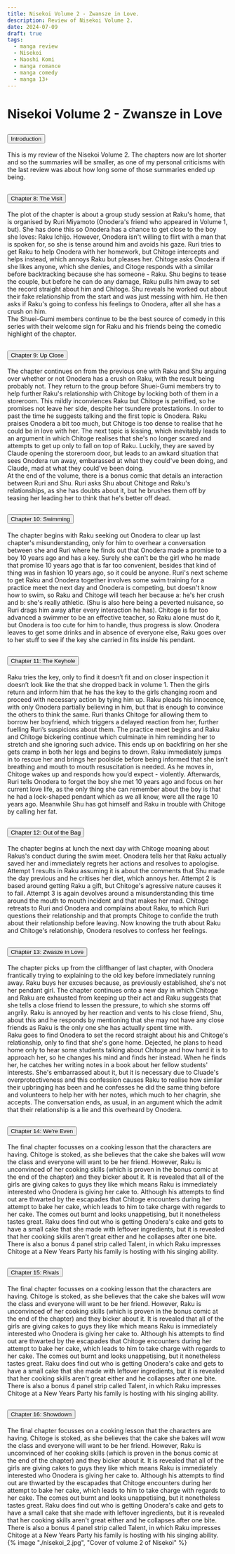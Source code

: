 ```yaml
---
title: Nisekoi Volume 2 - Zwansze in Love.
description: Review of Nisekoi Volume 2.
date: 2024-07-09
draft: true
tags:
  - manga review
  - Nisekoi
  - Naoshi Komi
  - manga romance
  - manga comedy
  - manga 13+
---
```


<div class="container fluid">
  <h1 class="col align-self-center">Nisekoi Volume 2 - Zwansze in Love</h1>
  <div class="row justify-content-center">
    <div class="col-8">  
        <div class="accordion" id="accordionObject">
            <div class="accordion-item">
            <h2 class="accordion-header" id="headingOne">
                <button class="accordion-button" 
                    type="button" 
                    data-bs-toggle="collapse" 
                    data-bs-target="#collapseOne" 
                    aria-expanded="true" 
                    aria-controls="collapseOne">
                    Introduction
                </button>
                </h2>
                <div id="collapseOne" 
                class="accordion-collapse collapse show" 
                aria-labelledby="headingOne"
                data-bs-parent="#accordionObject">
                <div class="accordion-body">
                    This is my review of the Nisekoi Volume 2. The chapters now are lot shorter and so the summaries will be smaller, as one of my personal criticisms with the last review was about how long some of those summaries ended up being.
                </div>
                </div>
            </div>
            <div class="accordion-item">
            <h2 class="accordion-header" id="headingTwo">
                <button class="accordion-button collapsed" 
                type="button" 
                data-bs-toggle="collapse" 
                data-bs-target="#collapseTwo" 
                aria-expanded="false" 
                aria-controls="collapseTwo">
                Chapter 8: The Visit
                </button>
                </h2>
                <div id="collapseTwo" 
                    class="accordion-collapse collapse" 
                    aria-labelledby="headingTwo"
                    data-bs-parent="#accordionObject">
                    <div class="accordion-body">
                    The plot of the chapter is about a group study session at Raku's home, that is organised by Ruri Miyamoto (Onodera's friend who appeared in Volume 1, but). She has done this so Onodera has a chance to get close to the boy she loves: Raku Ichijo. However, Onodera isn't willing to flirt with a man that is spoken for, so she is tense around him and avoids his gaze. Ruri tries to get Raku to help Onodera with her homework, but Chitoge intercepts and helps instead, which annoys Raku but pleases her. Chitoge asks Onodera if she likes anyone, which she denies, and Citoge responds with a similar before backtracking because she has someone - Raku. Shu begins to tease the couple, but before he can do any damage, Raku pulls him away to set the record straight about him and Chitoge. Shu reveals he worked out about their fake relationship from the start and was just messing with him. He then asks if Raku's going to confess his feelings to Onodera, after all she has a crush on him. <br /> 
                    The Shuei-Gumi members continue to be the best source of comedy in this series with their welcome sign for Raku and his friends being the comedic highlight of the chapter.
                    </div>
                </div>
            </div>
            <div class="accordion-item">
            <h2 class="accordion-header" id="headingThree">
                <button class="accordion-button collapsed" 
                type="button" 
                data-bs-toggle="collapse" 
                data-bs-target="#collapseThree" 
                aria-expanded="false" 
                aria-controls="collapseThree">
                Chapter 9: Up Close
                </button>
                </h2>
                <div id="collapseThree" 
                    class="accordion-collapse collapse" 
                    aria-labelledby="headingThree"
                    data-bs-parent="#accordionObject">
                    <div class="accordion-body">
                    The chapter continues on from the previous one with Raku and Shu arguing over whether or not Onodera has a crush on Raku, with the result being probably not. They return to the group before Shuei-Gumi members try to help further Raku's relationship with Chitoge by locking both of them in a storeroom. This mildly inconviences Raku but Chitoge is petrified, so he promises not leave her side, despite her tsundere protestations. In order to past the time he suggests talking and the first topic is Onodera. Raku praises Onodera a bit too much, but Chitoge is too dense to realise that he could be in love with her. The next topic is kissing, which inevitably leads to an argument in which Chitoge realises that she's no longer scared and attempts to get up only to fall on top of Raku. Luckily, they are saved by Claude opening the storeroom door, but leads to an awkard situation that sees Onodera run away, embarassed at what they could've been doing, and Claude, mad at what they could've been doing. <br /> 
                    At the end of the volume, there is a bonus comic that details an interaction between Ruri and Shu. Ruri asks Shu about Chitoge and Raku's relationships, as she has doubts about it, but he brushes them off by teasing her leading her to think that he's better off dead.
                    </div>
                </div>
            </div>
            <div class="accordion-item">
            <h2 class="accordion-header" id="headingFour">
                <button class="accordion-button collapsed" 
                type="button" 
                data-bs-toggle="collapse" 
                data-bs-target="#collapseFour" 
                aria-expanded="false" 
                aria-controls="collapseFour">
                Chapter 10: Swimming
                </button>
                </h2>
                <div id="collapseFour" 
                    class="accordion-collapse collapse" 
                    aria-labelledby="headingFour"
                    data-bs-parent="#accordionObject">
                    <div class="accordion-body">
                    The chapter begins with Raku seeking out Onodera to clear up last chapter's misunderstanding, only for him to overhear a conversation between she and Ruri where he finds out that Onodera made a promise to a boy 10 years ago and has a key. Surely she can't be the girl who he made that promise 10 years ago that is far too convenient, besides that kind of thing was in fashion 10 years ago, so it could be anyone. Ruri's next scheme to get Raku and Onodera together involves some swim training for a practice meet the next day and Onodera is competing, but doesn't know how to swim, so Raku and Chitoge will teach her because a: he's her crush and b: she's really athletic. (Shu is also here being a peverted nuisance, so Ruri drags him away after every interaction he has). Chitoge is far too advanced a swimmer to be an effective teacher, so Raku alone must do it, but Onodera is too cute for him to handle, thus progress is slow. Onodera leaves to get some drinks and in absence of everyone else, Raku goes over to her stuff to see if the key she carried in fits inside his pendant.
                    </div>
                </div>
            </div>
            <div class="accordion-item">
            <h2 class="accordion-header" id="headingFive">
                <button class="accordion-button collapsed" 
                type="button" 
                data-bs-toggle="collapse" 
                data-bs-target="#collapseFive" 
                aria-expanded="false" 
                aria-controls="collapseFive">
                Chapter 11: The Keyhole
                </button>
                </h2>
                <div id="collapseFive" 
                    class="accordion-collapse collapse" 
                    aria-labelledby="headingFive"
                    data-bs-parent="#accordionObject">
                    <div class="accordion-body">
                    Raku tries the key, only to find it doesn’t fit and on closer inspection it doesn’t look like the that she dropped back in volume 1. Then the girls return and inform him that he has the key to the girls changing room and proceed with necessary action by tying him up. Raku pleads his innocence, with only Onodera partially believing in him, but that is enough to convince the others to think the same. Ruri thanks Chitoge for allowing them to borrow her boyfriend, which triggers a delayed reaction from her, further fuelling Ruri’s suspicions about them. The practice meet begins and Raku and Chitoge bickering continue which culminate in him reminding her to stretch and she ignoring such advice. This ends up on backfiring on her she gets cramp in both her legs and begins to drown. Raku immediately jumps in to rescue her and brings her poolside before being informed that she isn’t breathing and mouth to mouth resuscitation is needed. As he moves in, Chitoge wakes up and responds how you’d expect - violently. Afterwards, Ruri tells Onodera to forget the boy she met 10 years ago and focus on her current love life, as the only thing she can remember about the boy is that he had a lock-shaped pendant which as we all know, were all the rage 10 years ago. Meanwhile Shu has got himself and Raku in trouble with Chitoge by calling her fat.
                </div>
            </div>
            <div class="accordion-item">
            <h2 class="accordion-header" id="headingSix">
                <button class="accordion-button collapsed" 
                type="button" 
                data-bs-toggle="collapse" 
                data-bs-target="#collapseSix" 
                aria-expanded="false" 
                aria-controls="collapseSix">
                Chapter 12: Out of the Bag
                </button>
                </h2>
                <div id="collapseSix" 
                    class="accordion-collapse collapse" 
                    aria-labelledby="headingSix"
                    data-bs-parent="#accordionObject">
                    <div class="accordion-body">
                    The chapter begins at lunch the next day with Chitoge moaning about Rakus's conduct during the swim meet. Onodera tells her that Raku actually saved her and immediately regrets her actions and resolves to apologise. Attempt 1 results in Raku assuming it is about the comments that Shu made the day previous and he critises her diet, which annoys her. Attempt 2 is based around getting Raku a gift, but Chitoge's agressive nature causes it to fail. Attempt 3 is again devolves around a misunderstanding this time around the mouth to mouth incident and that makes her mad. Chitoge retreats to Ruri and Onodera and complains about Raku, to which Ruri questions their relationship and that prompts Chitoge to confide the truth about their relationship before leaving. Now knowing the truth about Raku and Chitoge's relationship, Onodera resolves to confess her feelings.
                    </div>
                </div>
            </div>
            <div class="accordion-item">
            <h2 class="accordion-header" id="headingSeven">
                <button class="accordion-button collapsed" 
                type="button" 
                data-bs-toggle="collapse" 
                data-bs-target="#collapseSeven" 
                aria-expanded="false" 
                aria-controls="collapseSeven">
                Chapter 13: Zwasze in Love
                </button>
                </h2>
                <div id="collapseSeven" 
                    class="accordion-collapse collapse" 
                    aria-labelledby="headingSeven"
                    data-bs-parent="#accordionObject">
                    <div class="accordion-body">
                    The chapter picks up from the cliffhanger of last chapter, with Onodera frantically trying to explaining to the old key before immediately running away. Raku buys her excuses because, as previously established, she's not her pendant girl. The chapter continues onto a new day in which Chitoge and Raku are exhausted from keeping up their act and Raku suggests that she tells a close friend to lessen the pressure, to which she storms off angrily. Raku is annoyed by her reaction and vents to his close friend, Shu, about this and he responds by mentioning that she may not have any close friends as Raku is the only one she has actually spent time with. <br />
                    Raku goes to find Onodera to set the record straight about his and Chitoge's relationship, only to find that she's gone home. Dejected, he plans to head home only to hear some students talking about Chitoge and how hard it is to approach her, so he changes his mind and finds her instead. When he finds her, he catches her writing notes in a book about her fellow students' interests. She's embarrassed about it, but it is necessary due to Cluade's overprotectiveness and this confession causes Raku to realise how similar their upbringing has been and he confesses he did the same thing before and volunteers to help her with her notes, which much to her chagrin, she accepts. The conversation ends, as usual, in an argument which the admit that their relationship is a lie and this overheard by Onodera.
                    </div>
                </div>
            </div>
            <div class="accordion-item">
            <h2 class="accordion-header" id="headingEight">
                <button class="accordion-button collapsed" 
                type="button" 
                data-bs-toggle="collapse" 
                data-bs-target="#collapseEight" 
                aria-expanded="false" 
                aria-controls="collapseEight">
                Chapter 14: We're Even
                </button>
                </h2>
                <div id="collapseEight" 
                    class="accordion-collapse collapse" 
                    aria-labelledby="headingEight"
                    data-bs-parent="#accordionObject">
                    <div class="accordion-body">
                    The final chapter focusses on a cooking lesson that the characters are having. Chitoge is stoked, as she believes that the cake she bakes will wow the class and everyone will want to be her friend. However, Raku is unconvinced of her cooking skills (which is proven in the bonus comic at the end of the chapter) and they bicker about it. It is revealed that all of the girls are giving cakes to guys they like which means Raku is immediately interested who Onodera is giving her cake to. Although his attempts to find out are thwarted by the escapades that Chitoge encounters during her attempt to bake her cake, which leads to him to take charge with regards to her cake. The comes out burnt and looks unappetising, but it nonetheless tastes great. Raku does find out who is getting Onodera's cake and gets to have a small cake that she made with leftover ingredients, but it is revealed that her cooking skills aren't great either and he collapses after one bite.<br />
                    There is also a bonus 4 panel strip called Talent, in which Raku impresses Chitoge at a New Years Party his family is hosting with his singing ability.
                    </div>
                </div>
            <div class="accordion-item">
            <h2 class="accordion-header" id="headingEight">
                <button class="accordion-button collapsed" 
                type="button" 
                data-bs-toggle="collapse" 
                data-bs-target="#collapseEight" 
                aria-expanded="false" 
                aria-controls="collapseEight">
                Chapter 15: Rivals
                </button>
                </h2>
                <div id="collapseEight" 
                    class="accordion-collapse collapse" 
                    aria-labelledby="headingEight"
                    data-bs-parent="#accordionObject">
                    <div class="accordion-body">
                    The final chapter focusses on a cooking lesson that the characters are having. Chitoge is stoked, as she believes that the cake she bakes will wow the class and everyone will want to be her friend. However, Raku is unconvinced of her cooking skills (which is proven in the bonus comic at the end of the chapter) and they bicker about it. It is revealed that all of the girls are giving cakes to guys they like which means Raku is immediately interested who Onodera is giving her cake to. Although his attempts to find out are thwarted by the escapades that Chitoge encounters during her attempt to bake her cake, which leads to him to take charge with regards to her cake. The comes out burnt and looks unappetising, but it nonetheless tastes great. Raku does find out who is getting Onodera's cake and gets to have a small cake that she made with leftover ingredients, but it is revealed that her cooking skills aren't great either and he collapses after one bite.<br />
                    There is also a bonus 4 panel strip called Talent, in which Raku impresses Chitoge at a New Years Party his family is hosting with his singing ability.
                    </div>
                </div>
            </div>
            <div class="accordion-item">
            <h2 class="accordion-header" id="headingEight">
                <button class="accordion-button collapsed" 
                type="button" 
                data-bs-toggle="collapse" 
                data-bs-target="#collapseEight" 
                aria-expanded="false" 
                aria-controls="collapseEight">
                Chapter 16: Showdown
                </button>
                </h2>
                <div id="collapseEight" 
                    class="accordion-collapse collapse" 
                    aria-labelledby="headingEight"
                    data-bs-parent="#accordionObject">
                    <div class="accordion-body">
                    The final chapter focusses on a cooking lesson that the characters are having. Chitoge is stoked, as she believes that the cake she bakes will wow the class and everyone will want to be her friend. However, Raku is unconvinced of her cooking skills (which is proven in the bonus comic at the end of the chapter) and they bicker about it. It is revealed that all of the girls are giving cakes to guys they like which means Raku is immediately interested who Onodera is giving her cake to. Although his attempts to find out are thwarted by the escapades that Chitoge encounters during her attempt to bake her cake, which leads to him to take charge with regards to her cake. The comes out burnt and looks unappetising, but it nonetheless tastes great. Raku does find out who is getting Onodera's cake and gets to have a small cake that she made with leftover ingredients, but it is revealed that her cooking skills aren't great either and he collapses after one bite.<br />
                    There is also a bonus 4 panel strip called Talent, in which Raku impresses Chitoge at a New Years Party his family is hosting with his singing ability.
                    </div>
                </div>
            </div>
        </div>
    </div>
        {% image "./nisekoi_2.jpg", "Cover of volume 2 of Nisekoi" %}
    </div>
  </div>
</div>